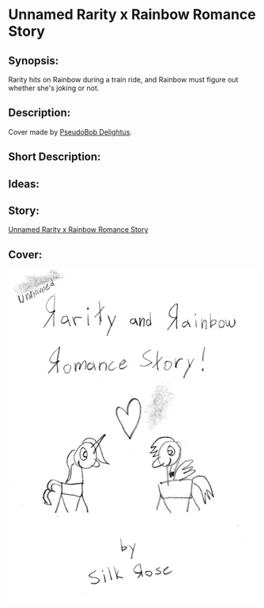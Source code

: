 # Unnamed Rarity x Rainbow Romance Story

## Synopsis:
Rarity hits on Rainbow during a train ride, and Rainbow must figure out whether she's joking or not.

## Description:


Cover made by [PseudoBob Delightus](https://www.fimfiction.net/user/12771/PseudoBob+Delightus).

## Short Description:


## Ideas:


## Story:
[Unnamed Rarity x Rainbow Romance Story](./unnamed-rarity-x-rainbow-romance-story.md)

## Cover:
![cover](./unnamed-rarity-x-rainbow-romance-story-cover.png)
